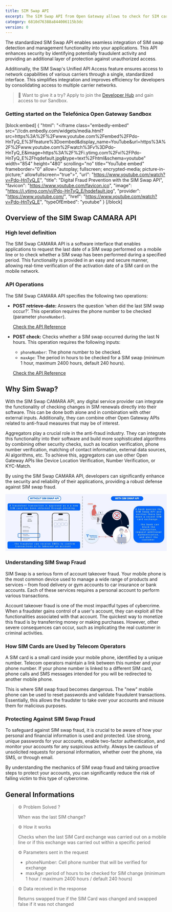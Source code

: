```yaml
---
title: SIM Swap API
excerpt: The SIM Swap API from Open Gateway allows to check for SIM card swaps for fraud prevention purposes
category: 6810d76388a844006115b3dc
version: 0
---
```


The standardized SIM Swap API enables seamless integration of SIM swap detection and management functionality into your applications. This API enhances security by identifying potentially fraudulent activity and providing an additional layer of protection against unauthorized access.

Additionally, the SIM Swap's Unified API Access feature ensures access to network capabilities of various carriers through a single, standardized interface. This simplifies integration and improves efficiency for developers by consolidating access to multiple carrier networks.

> 📘 Want to give it a try?
> Apply to join the [Developer Hub](https://opengateway.telefonica.com/en/developer-hub) and gain access to our Sandbox.

### Getting started on the Telefónica Open Gateway Sandbox
[block:embed]
{
  "html": "<iframe class=\"embedly-embed\" src=\"//cdn.embedly.com/widgets/media.html?src=https%3A%2F%2Fwww.youtube.com%2Fembed%2FPdo-HnTyQ_E%3Ffeature%3Doembed&display_name=YouTube&url=https%3A%2F%2Fwww.youtube.com%2Fwatch%3Fv%3DPdo-HnTyQ_E&image=https%3A%2F%2Fi.ytimg.com%2Fvi%2FPdo-HnTyQ_E%2Fhqdefault.jpg&type=text%2Fhtml&schema=youtube\" width=\"854\" height=\"480\" scrolling=\"no\" title=\"YouTube embed\" frameborder=\"0\" allow=\"autoplay; fullscreen; encrypted-media; picture-in-picture;\" allowfullscreen=\"true\"></iframe>",
  "url": "https://www.youtube.com/watch?v=Pdo-HnTyQ_E",
  "title": "Digital Fraud Prevention with the SIM Swap API",
  "favicon": "https://www.youtube.com/favicon.ico",
  "image": "https://i.ytimg.com/vi/Pdo-HnTyQ_E/hqdefault.jpg",
  "provider": "https://www.youtube.com/",
  "href": "https://www.youtube.com/watch?v=Pdo-HnTyQ_E",
  "typeOfEmbed": "youtube"
}
[/block]

## Overview of the SIM Swap CAMARA API

### High level definition

The SIM Swap CAMARA API is a software interface that enables applications to request the last date of a SIM swap performed on a mobile line or to check whether a SIM swap has been performed during a specified period. This functionality is provided in an easy and secure manner, allowing real-time verification of the activation date of a SIM card on the mobile network.

### API Operations

The SIM Swap CAMARA API specifies the following two operations:

- **POST retrieve-date:** Answers the question ‘when did the last SIM swap occur?’. This operation requires the phone number to be checked (parameter `phoneNumber`).

  [Check the API Reference](/reference/retrievesimswapdate)

- **POST check:** Checks whether a SIM swap occurred during the last N hours. This operation requires the following inputs:
  - `phoneNumber`: The phone number to be checked.
  - `maxAge`: The period in hours to be checked for a SIM swap (minimum 1 hour, maximum 2400 hours, default 240 hours).

  [Check the API Reference](/reference/checksimswap)

## Why Sim Swap?

With the SIM Swap CAMARA API, any digital service provider can integrate the functionality of checking changes in SIM renewals directly into their software. This can be done both alone and in combination with other external inputs. Additionally, they can combine other Open Gateway APIs related to anti-fraud measures that may be of interest.

Aggregators play a crucial role in the anti-fraud industry. They can integrate this functionality into their software and build more sophisticated algorithms by combining other security checks, such as location verification, phone number verification, matching of contact information, external data sources, AI algorithms, etc. To achieve this, aggregators can use other Open Gateway APIs like Device Location Verification, Number Verification, or KYC-Match.

By using the SIM Swap CAMARA API, developers can significantly enhance the security and reliability of their applications, providing a robust defense against SIM swap fraud.

![SIMSwap](https://github.com/Telefonica/opengateway-developers-website/raw/main/catalog/simswap/images/SIMSwap.png)

### Understanding SIM Swap Fraud

SIM Swap is a serious form of account takeover fraud. Your mobile phone is the most common device used to manage a wide range of products and services – from food delivery or gym accounts to car insurance or bank accounts. Each of these services requires a personal account to perform various transactions.

Account takeover fraud is one of the most impactful types of cybercrime. When a fraudster gains control of a user's account, they can exploit all the functionalities associated with that account. The quickest way to monetize this fraud is by transferring money or making purchases. However, other severe consequences can occur, such as implicating the real customer in criminal activities.

### How SIM Cards are Used by Telecom Operators

A SIM card is a small card inside your mobile phone, identified by a unique number. Telecom operators maintain a link between this number and your phone number. If your phone number is linked to a different SIM card, phone calls and SMS messages intended for you will be redirected to another mobile phone.

This is where SIM swap fraud becomes dangerous. The "new" mobile phone can be used to reset passwords and validate fraudulent transactions. Essentially, this allows the fraudster to take over your accounts and misuse them for malicious purposes.

### Protecting Against SIM Swap Fraud

To safeguard against SIM swap fraud, it is crucial to be aware of how your personal and financial information is used and protected. Use strong, unique passwords for your accounts, enable two-factor authentication, and monitor your accounts for any suspicious activity. Always be cautious of unsolicited requests for personal information, whether over the phone, via SMS, or through email.

By understanding the mechanics of SIM swap fraud and taking proactive steps to protect your accounts, you can significantly reduce the risk of falling victim to this type of cybercrime.


## General Informations

> ⚙️ Problem Solved ? 
>
> When was the last SIM change?


> ⚙️ How it works 
>
> Checks when the last SIM Card exchange was carried out on a mobile line or if this exchange was carried out within a specific period


> ⚙️ Parameters sent in the request 
>
> - phoneNumber: Cell phone number that will be verified for exchange
> -  maxAge: period of hours to be checked for SIM change (minimum 1 hour / maximum 2400 hours / default 240 hours)  


> ⚙️ Data received in the response
>
> Returns swapped true if the SIM Card was changed and swapped false if it was not changed 









